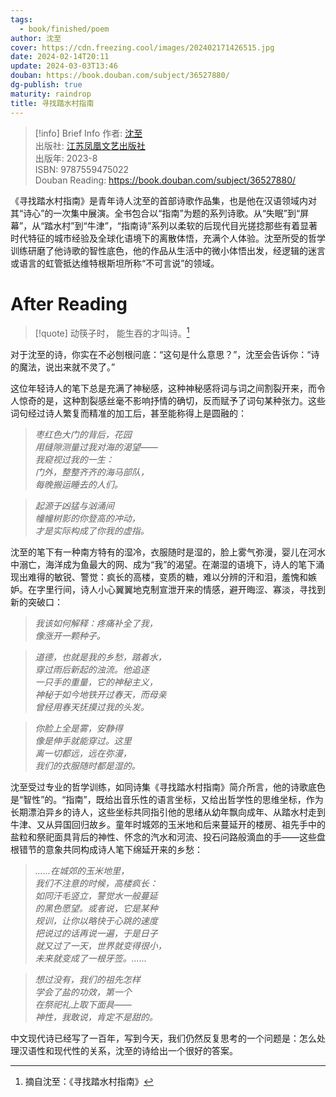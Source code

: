 ```yaml
---
tags:
  - book/finished/poem
author: 沈至
cover: https://cdn.freezing.cool/images/202402171426515.jpg
date: 2024-02-14T20:11
update: 2024-03-03T13:46
douban: https://book.douban.com/subject/36527880/
dg-publish: true
maturity: raindrop
title: 寻找踏水村指南
---
```

>[!info] Brief Info
>作者: [沈至](https://book.douban.com/author/4623464)  
>出版社: [江苏凤凰文艺出版社](https://book.douban.com/press/2492)  
>出版年: 2023-8  
>ISBN: 9787559475022  
>Douban Reading: https://book.douban.com/subject/36527880/

《寻找踏水村指南》是青年诗人沈至的首部诗歌作品集，也是他在汉语领域内对其“诗心”的一次集中展演。全书包合以“指南”为题的系列诗歌。从“失眠”到“屏幕”，从“踏水村”到“牛津”，“指南诗”系列以柔软的后现代目光搓捻那些有着显著时代特征的城市经验及全球化语境下的离散体悟，充满个人体验。沈至所受的哲学训练研磨了他诗歌的智性底色，他的作品从生活中的微小体悟出发，经逻辑的迷言或语言的虹管抵达维特根斯坦所称“不可言说”的领域。

# After Reading

>[!quote] 动筷子时，
>能生吞的才叫诗。[^1]

对于沈至的诗，你实在不必刨根问底：“这句是什么意思？”，沈至会告诉你：“诗的魔法，说出来就不灵了。”

这位年轻诗人的笔下总是充满了神秘感，这种神秘感将词与词之间割裂开来，而令人惊奇的是，这种割裂感丝毫不影响抒情的确切，反而赋予了词句某种张力。这些词句经过诗人繁复而精准的加工后，甚至能称得上是圆融的：

>*枣红色大门的背后，花园*  
>*用缝隙测量过我对海的渴望——*  
>*我窥视过我的一生：*  
>*门外，整整齐齐的海马部队，*  
>*每晚搬运睡去的人们。*

>*起源于凶猛与汹涌间*  
>*幢幢树影的你登高的冲动，*  
>*才是实际构成了你我的虚指。*

沈至的笔下有一种南方特有的湿冷，衣服随时是湿的，脸上雾气弥漫，婴儿在河水中溺亡，海洋成为鱼最大的网、成为“我”的渴望。在潮湿的语境下，诗人的笔下涌现出难得的敏锐、警觉：疯长的高楼，变质的糖，难以分辨的汗和泪，羞愧和嫉妒。在字里行间，诗人小心翼翼地克制宣泄开来的情感，避开晦涩、寡淡，寻找到新的突破口：

>*我该如何解释：疼痛补全了我，*  
>*像涨开一颗种子。*

>*道德，也就是我的乡愁，踏着水，*  
>*穿过雨后新起的浊流。他追逐*  
>*一只手的重量，它的神秘主义，*  
>*神秘于如今地铁开过春天，而母亲*  
>*曾经用春天抚摸过我的头发。*

>*你脸上全是雾，安静得*  
>*像是伸手就能穿过。这里*  
>*离一切都远，远在弥漫，*  
>*我们的衣服随时都是湿的。*

沈至受过专业的哲学训练，如同诗集《寻找踏水村指南》简介所言，他的诗歌底色是“智性”的。“指南”，既给出音乐性的语言坐标，又给出哲学性的思维坐标，作为长期漂泊异乡的诗人，这些坐标共同指引他的思绪从幼年飘向成年、从踏水村走到牛津、又从异国回归故乡。童年时城郊的玉米地和后来蔓延开的楼房、祖先手中的盐粒和祭祀面具背后的神性、怀念的汽水和河流、投石问路般滴血的手——这些盘根错节的意象共同构成诗人笔下绵延开来的乡愁：

>*......在城郊的玉米地里，*  
>*我们不注意的时候，高楼疯长：*  
>*如同汗毛竖立，警觉水一般蔓延*  
>*的黑色愿望。或者说，它是某种*  
>*规训，让你以略快于心跳的速度*  
>*把说过的话再说一遍，于是日子*  
>*就又过了一天，世界就变得很小，*  
>*未来就变成了一根牙签。......*

>*想过没有，我们的祖先怎样*  
>*学会了盐的功效，第一个*  
>*在祭祀礼上取下面具——*  
>*神性，我敢说，肯定不是甜的。*

中文现代诗已经写了一百年，写到今天，我们仍然反复思考的一个问题是：怎么处理汉语性和现代性的关系，沈至的诗给出一个很好的答案。

[^1]: 摘自沈至：《寻找踏水村指南》